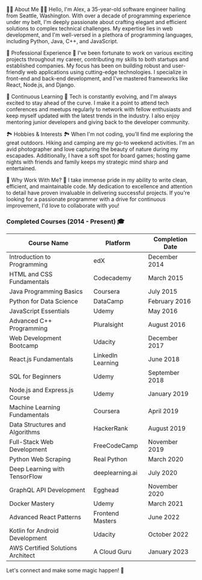 

👨‍💻 About Me 👨‍💻
Hello, I'm Alex, a 35-year-old software engineer hailing from Seattle, Washington. With over a decade of programming experience under my belt, I'm deeply passionate about crafting elegant and efficient solutions to complex technical challenges. My expertise lies in web development, and I'm well-versed in a plethora of programming languages, including Python, Java, C++, and JavaScript.

💼 Professional Experience 💼
I've been fortunate to work on various exciting projects throughout my career, contributing my skills to both startups and established companies. My focus has been on building robust and user-friendly web applications using cutting-edge technologies. I specialize in front-end and back-end development, and I've mastered frameworks like React, Node.js, and Django.

🌱 Continuous Learning 🌱
Tech is constantly evolving, and I'm always excited to stay ahead of the curve. I make it a point to attend tech conferences and meetups regularly to network with fellow enthusiasts and keep myself updated with the latest trends in the industry. I also enjoy mentoring junior developers and giving back to the developer community.

🏞️ Hobbies & Interests 🏞️
When I'm not coding, you'll find me exploring the great outdoors. Hiking and camping are my go-to weekend activities. I'm an avid photographer and love capturing the beauty of nature during my escapades. Additionally, I have a soft spot for board games; hosting game nights with friends and family keeps my strategic mind sharp and entertained.

🌟 Why Work With Me? 🌟
I take immense pride in my ability to write clean, efficient, and maintainable code. My dedication to excellence and attention to detail have proven invaluable in delivering successful projects. If you're looking for a passionate programmer with a drive for continuous improvement, I'd love to collaborate with you!

### Completed Courses (2014 - Present) 🎓

| Course Name                     | Platform         | Completion Date |
|---------------------------------|------------------|-----------------|
| Introduction to Programming     | edX              | December 2014   |
| HTML and CSS Fundamentals       | Codecademy       | March 2015      |
| Java Programming Basics        | Coursera         | July 2015       |
| Python for Data Science         | DataCamp         | February 2016   |
| JavaScript Essentials           | Udemy            | May 2016        |
| Advanced C++ Programming        | Pluralsight      | August 2016     |
| Web Development Bootcamp        | Udacity         | December 2017   |
| React.js Fundamentals           | LinkedIn Learning| June 2018       |
| SQL for Beginners               | Udemy            | September 2018  |
| Node.js and Express.js Course   | Udemy            | January 2019    |
| Machine Learning Fundamentals   | Coursera         | April 2019      |
| Data Structures and Algorithms  | HackerRank       | August 2019     |
| Full-Stack Web Development      | FreeCodeCamp     | November 2019   |
| Python Web Scraping             | Real Python     | March 2020      |
| Deep Learning with TensorFlow   | deeplearning.ai  | July 2020       |
| GraphQL API Development         | Egghead          | November 2020   |
| Docker Mastery                  | Udemy            | March 2021      |
| Advanced React Patterns         | Frontend Masters | June 2022       |
| Kotlin for Android Development  | Udacity         | October 2022    |
| AWS Certified Solutions Architect | A Cloud Guru    | January 2023    |

Let's connect and make some magic happen! 🤝
